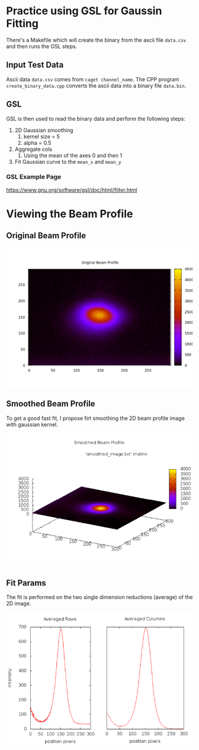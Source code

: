 # Practice using GSL for Gaussin Fitting
There's a Makefile which will create the binary from the ascii file `data.csv`
and then runs the GSL steps.

## Input Test Data
Ascii data `data.csv` comes from `caget channel_name`.
The CPP program `create_binary_data.cpp` converts the ascii data into a binary file
`data.bin`.

## GSL
GSL is then used to read the binary data and  perform the following steps:

1. 2D Gaussian smoothing
	1. kernel size = 5
	1. alpha = 0.5
1. Aggregate cols
	1. Using the mean of the axes 0 and then 1
1. Fit Gaussian curve to the `mean_x` and `mean_y`

### GSL Example Page
https://www.gnu.org/software/gsl/doc/html/filter.html

# Viewing the Beam Profile
## Original Beam Profile
![Original Beam Profile](orig_beam_profile.png)

## Smoothed Beam Profile
To get a good fast fit, I propose firt smoothing the 2D beam profile image
with gaussian kernel.

![Smoothed Beam](smoothed_image.png)

## Fit Params
The fit is performed on the two single dimension reductions (average) of the
2D image.

![Smoothed Image X and Y Averages](smooth_ave_plot.png)

